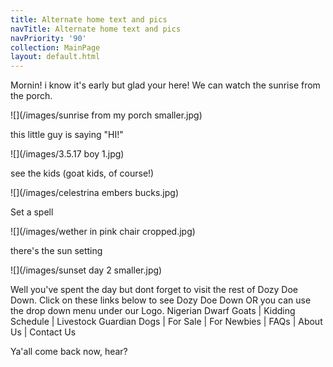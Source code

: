 ```yaml
---
title: Alternate home text and pics
navTitle: Alternate home text and pics
navPriority: '90'
collection: MainPage
layout: default.html
---
```

Mornin! i know it's early but glad your here! We can watch the sunrise from the porch.

![](/images/sunrise from my porch smaller.jpg)

this little guy is saying "HI!"

![](/images/3.5.17 boy 1.jpg)

see the kids (goat kids, of course!)

![](/images/celestrina embers bucks.jpg)

Set a spell

![](/images/wether in pink chair cropped.jpg)

there's the sun setting

![](/images/sunset day 2  smaller.jpg)

Well you've spent the day but dont forget to visit the rest of Dozy Doe Down.  Click on these links below to see Dozy Doe Down OR you can use the drop down menu under our Logo. Nigerian Dwarf Goats | Kidding Schedule | Livestock Guardian Dogs | For Sale | For Newbies | FAQs | About Us | Contact Us



Ya'all come back now, hear?

